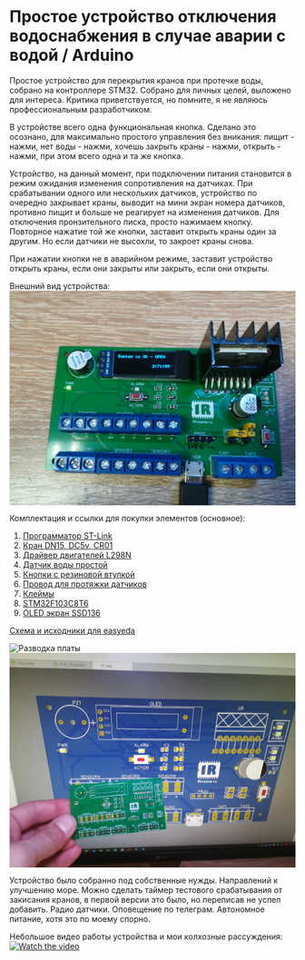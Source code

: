 # Простое устройство отключения водоснабжения в случае аварии с водой / Arduino

Простое устройство для перекрытия кранов при протечке воды, собрано на контроллере STM32. Собрано для личных целей, выложено для интереса. Критика приветствуется, но помните, я не являюсь профессиональным разработчиком.

В устройстве всего одна функциональная кнопка. Сделано это осознано, для максимально простого управления без вникания: пищит - нажми, нет воды - нажми, хочешь закрыть краны - нажми, открыть - нажми, при этом всего одна и та же кнопка.

Устройство, на данный момент, при подключении питания становится в режим ожидания изменения сопротивления на датчиках. При срабатывании одного или нескольких датчиков, устройство по очередно закрывает краны, выводит на мини экран номера датчиков, противно пищит и больше не реагирует на изменения датчиков.
Для отключения пронзительного писка, просто нажимаем кнопку. Повторное нажатие той же кнопки, заставит открыть краны один за другим. Но если датчики не высохли, то закроет краны снова.

При нажатии кнопки не в аварийном режиме, заставит устройство открыть краны, если они закрыты или закрыть, если они открыты.

Внешний вид устройства:
<img src="files/IMG_20230620_155028.jpg" alt="Внешний вид платы" width="auto" height="auto" align="top">

Комплектация и ссылки для покупки элементов (основное):
1. [Программатор ST-Link](https://aliexpress.ru/item/32792513237.html?spm=a2g0o.order_list.order_list_main.611.5f1218029YgoDx&gatewayAdapt=glo2rus&sku_id=10000015042616724)
2. [Кран DN15, DC5v, CR01](https://aliexpress.ru/item/32821745380.html?spm=a2g0o.order_list.order_list_main.551.5f1218029YgoDx&gatewayAdapt=glo2rus&sku_id=64817703153)
3. [Драйвер двигателей L298N](https://aliexpress.ru/item/1005001621936295.html?spm=a2g0o.order_list.order_list_main.546.5f1218029YgoDx&gatewayAdapt=glo2rus&sku_id=12000016846765674)
4. [Датчик воды простой](https://aliexpress.ru/item/1005002741992952.html?spm=a2g0o.order_list.order_list_main.541.5f1218029YgoDx&gatewayAdapt=glo2rus&sku_id=12000021933922893)
5. [Кнопки с резиновой втулкой](https://aliexpress.ru/item/32673733924.html?spm=a2g0o.order_list.order_list_main.401.5f1218029YgoDx&gatewayAdapt=glo2rus&sku_id=60207872197)
6. [Провод для протяжки датчиков](https://aliexpress.ru/item/1005001568848822.html?spm=a2g0o.order_list.order_list_main.11.5f1218029YgoDx&gatewayAdapt=glo2rus&sku_id=12000030369248110)
7. [Клеймы](https://aliexpress.ru/item/1005003556955422.html?spm=a2g0o.order_list.order_list_main.76.5f1218029YgoDx&gatewayAdapt=glo2rus&sku_id=12000026274837539)
8. [STM32F103C8T6](https://aliexpress.ru/item/1005003038641885.html?spm=a2g0o.order_list.order_list_main.141.5f1218029YgoDx&gatewayAdapt=glo2rus&sku_id=12000023380646279)
9. [OLED экран SSD136](https://aliexpress.ru/item/1005004224962425.html?spm=a2g0o.order_list.order_list_main.136.5f1218029YgoDx&gatewayAdapt=glo2rus&sku_id=12000028455423552)
    
[Схема и исходники для easyeda](easyeda_com-water-shut-off.zip)


<img src="files/IMG_20230605_233239.jpg" alt="Разводка платы" width="auto" height="auto" align="top">

<img src="files/IMG_20230619_123218.jpg" alt="Размещение элементов" width="auto" height="auto" align="top">

Устройство было собранно под собственные нужды. Направлений к улучшению море. Можно сделать таймер тестового срабатывания от закисания кранов, в первой версии это было, но переписав не успел добавить. Радио датчики. Оповещение по телеграм. Автономное питание, хотя это по моему спорно. 

Небольшое видео работы устройства и мои колхозные рассуждения:
[![Watch the video](https://raw.githubusercontent.com/shliamb/water-shut-off/main/files/video.png)](https://www.youtube.com/embed/kJl_R9npxQE?si=utTMXmJ6Z3xOJjf_)






